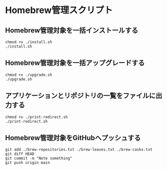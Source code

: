 # Homebrew管理スクリプト

## Homebrew管理対象を一括インストールする

```
chmod +x ./install.sh
./install.sh
```

## Homebrew管理対象を一括アップグレードする

```
chmod +x ./upgrade.sh
./upgrade.sh
```

## アプリケーションとリポジトリの一覧をファイルに出力する

```
chmod +x ./print-redirect.sh
./print-redirect.sh
```

## Homebrew管理対象をGitHubへプッシュする

```
git add ./brew-repositories.txt ./brew-leaves.txt ./brew-casks.txt
git diff HEAD
git commit -m "Note something"
git push origin main
```

